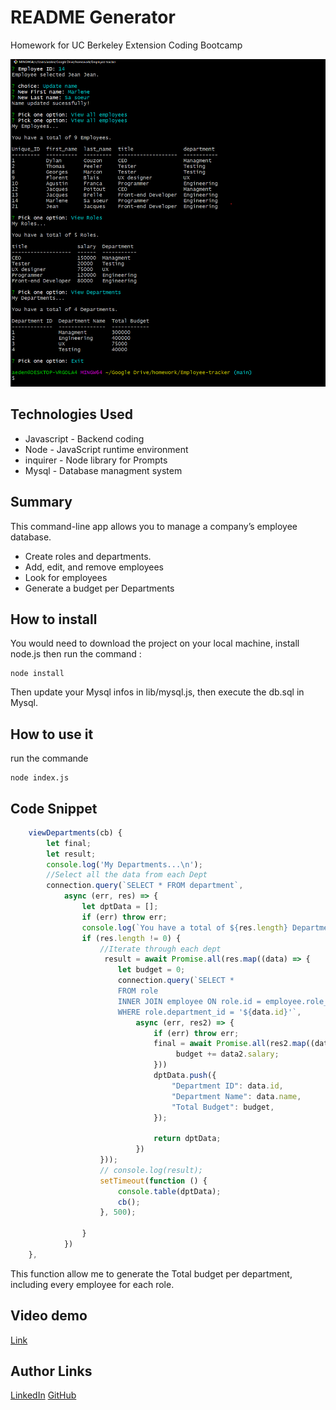 # README Generator
Homework for UC Berkeley Extension Coding Bootcamp

![Site](./screenshot.png)

## Technologies Used
- Javascript - Backend coding
- Node - JavaScript runtime environment
- inquirer - Node library for Prompts
- Mysql - Database managment system

## Summary 

This command-line app allows you to manage a company’s employee database.

* Create roles and departments. 
* Add, edit, and remove employees
* Look for employees
* Generate a budget per Departments


## How to install
You would need to download the project on your local machine, install node.js then run the command :

```
node install
```

Then update your Mysql infos in lib/mysql.js, then execute the db.sql in Mysql.

## How to use it
run the commande 

```
node index.js
```

## Code Snippet 
```js
    viewDepartments(cb) {
        let final;
        let result;
        console.log('My Departments...\n');
        //Select all the data from each Dept
        connection.query(`SELECT * FROM department`,
            async (err, res) => {
                let dptData = [];
                if (err) throw err;
                console.log(`You have a total of ${res.length} Departments. \n`);
                if (res.length != 0) {
                    //Iterate through each dept
                     result = await Promise.all(res.map((data) => {
                        let budget = 0;
                        connection.query(`SELECT * 
                        FROM role
                        INNER JOIN employee ON role.id = employee.role_id
                        WHERE role.department_id = '${data.id}'`,
                            async (err, res2) => {
                                if (err) throw err;
                                final = await Promise.all(res2.map((data2) => {
                                     budget += data2.salary;
                                }))
                                dptData.push({
                                    "Department ID": data.id,
                                    "Department Name": data.name,
                                    "Total Budget": budget,
                                });
                                
                                return dptData;
                            })
                    }));
                    // console.log(result);
                    setTimeout(function () { 
                        console.table(dptData); 
                        cb();
                    }, 500);

                }
            })
    },
```

This function allow me to generate the Total budget per department, including every employee for each role.

## Video demo
[Link](https://drive.google.com/file/d/1E2P0r-XmSzQZWSiz42TOWpLE01U5dvyK/view?usp=sharing)

## Author Links
[LinkedIn](https://www.linkedin.com/in/dcouzon/)
[GitHub](https://github.com/Dylancouzon)

